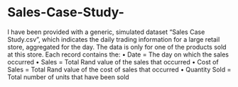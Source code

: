 # Sales-Case-Study-

I have been provided with a generic, simulated dataset “Sales Case Study.csv”, which indicates the daily trading information for a large retail store, aggregated for the day. The data is only for one of the products sold at this store.
Each record contains the:
•
Date = The day on which the sales occurred
•
Sales = Total Rand value of the sales that occurred
•
Cost of Sales = Total Rand value of the cost of sales that occurred
•
Quantity Sold = Total number of units that have been sold
